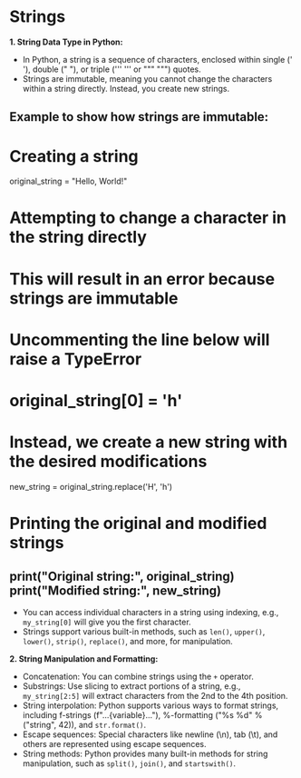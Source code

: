 # Strings

**1. String Data Type in Python:**

- In Python, a string is a sequence of characters, enclosed within single (' '), double (" "), or triple (''' ''' or """ """) quotes.
- Strings are immutable, meaning you cannot change the characters within a string directly. Instead, you create new strings.

Example to show how strings are immutable:
-----------------------------------------------------------------------------
# Creating a string
original_string = "Hello, World!"

# Attempting to change a character in the string directly
# This will result in an error because strings are immutable
# Uncommenting the line below will raise a TypeError
# original_string[0] = 'h'

# Instead, we create a new string with the desired modifications
new_string = original_string.replace('H', 'h')

# Printing the original and modified strings
print("Original string:", original_string)
print("Modified string:", new_string)
---------------------------------------------------------------------------

- You can access individual characters in a string using indexing, e.g., `my_string[0]` will give you the first character.
- Strings support various built-in methods, such as `len()`, `upper()`, `lower()`, `strip()`, `replace()`, and more, for manipulation.

**2. String Manipulation and Formatting:**

- Concatenation: You can combine strings using the `+` operator.
- Substrings: Use slicing to extract portions of a string, e.g., `my_string[2:5]` will extract characters from the 2nd to the 4th position.
- String interpolation: Python supports various ways to format strings, including f-strings (f"...{variable}..."), %-formatting ("%s %d" % ("string", 42)), and `str.format()`.
- Escape sequences: Special characters like newline (\n), tab (\t), and others are represented using escape sequences.
- String methods: Python provides many built-in methods for string manipulation, such as `split()`, `join()`, and `startswith()`.
